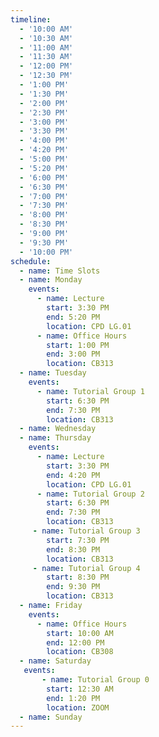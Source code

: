 ```yaml
---
timeline:
  - '10:00 AM'
  - '10:30 AM'
  - '11:00 AM'
  - '11:30 AM'
  - '12:00 PM'
  - '12:30 PM'
  - '1:00 PM'
  - '1:30 PM'
  - '2:00 PM'
  - '2:30 PM'
  - '3:00 PM'
  - '3:30 PM'
  - '4:00 PM'
  - '4:20 PM'
  - '5:00 PM'
  - '5:20 PM'
  - '6:00 PM'
  - '6:30 PM'
  - '7:00 PM'
  - '7:30 PM'
  - '8:00 PM'
  - '8:30 PM'
  - '9:00 PM'
  - '9:30 PM'
  - '10:00 PM'
schedule:
  - name: Time Slots
  - name: Monday
    events:
      - name: Lecture
        start: 3:30 PM
        end: 5:20 PM
        location: CPD LG.01
      - name: Office Hours
        start: 1:00 PM
        end: 3:00 PM
        location: CB313
  - name: Tuesday
    events:
      - name: Tutorial Group 1
        start: 6:30 PM
        end: 7:30 PM
        location: CB313
  - name: Wednesday
  - name: Thursday
    events:
      - name: Lecture
        start: 3:30 PM
        end: 4:20 PM
        location: CPD LG.01
      - name: Tutorial Group 2
        start: 6:30 PM
        end: 7:30 PM
        location: CB313
     - name: Tutorial Group 3
        start: 7:30 PM
        end: 8:30 PM
        location: CB313
     - name: Tutorial Group 4
        start: 8:30 PM
        end: 9:30 PM
        location: CB313
  - name: Friday
    events:
      - name: Office Hours
        start: 10:00 AM
        end: 12:00 PM
        location: CB308
  - name: Saturday
   events:
       - name: Tutorial Group 0
        start: 12:30 AM
        end: 1:20 PM
        location: ZOOM
  - name: Sunday
---
```

